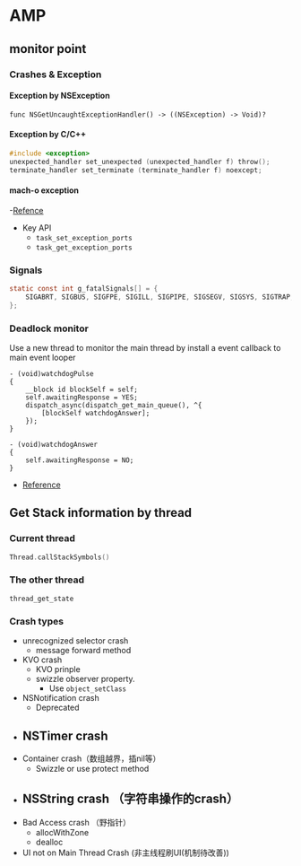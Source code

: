 # AMP

## monitor point

### Crashes & Exception

#### Exception by NSException

`func NSGetUncaughtExceptionHandler() -> ((NSException) -> Void)?`

#### Exception by C/C++

```c
#include <exception>
unexpected_handler set_unexpected (unexpected_handler f) throw();
terminate_handler set_terminate (terminate_handler f) noexcept;
```

#### mach-o exception

-[Refence](https://github.com/kstenerud/KSCrash/blob/master/Sources/KSCrashRecording/Monitors/KSCrashMonitor_MachException.c)
- Key API
  - `task_set_exception_ports`
  - `task_get_exception_ports`

### Signals

```C
static const int g_fatalSignals[] = {
    SIGABRT, SIGBUS, SIGFPE, SIGILL, SIGPIPE, SIGSEGV, SIGSYS, SIGTRAP, SIGTERM,
};
```


### Deadlock monitor

Use a new thread to monitor the main thread by install a event callback to main event looper

```oc
- (void)watchdogPulse
{
    __block id blockSelf = self;
    self.awaitingResponse = YES;
    dispatch_async(dispatch_get_main_queue(), ^{
        [blockSelf watchdogAnswer];
    });
}

- (void)watchdogAnswer
{
    self.awaitingResponse = NO;
}
```

- [Reference](https://github.com/kstenerud/KSCrash/blob/master/Sources/KSCrashRecording/Monitors/KSCrashMonitor_Deadlock.m)



## Get Stack information by thread

### Current thread

```swift
Thread.callStackSymbols()
```

### The other thread

```
thread_get_state
```

### Crash types

- unrecognized selector crash
  - message forward method
- KVO crash
  - KVO prinple
  - swizzle observer property.
    - Use `object_setClass`
- NSNotification crash
  - Deprecated
- NSTimer crash
  - 
- Container crash（数组越界，插nil等）
  - Swizzle or use protect method
- NSString crash （字符串操作的crash）
  - 
- Bad Access crash （野指针）
  - allocWithZone
  - dealloc
- UI not on Main Thread Crash (非主线程刷UI(机制待改善))
